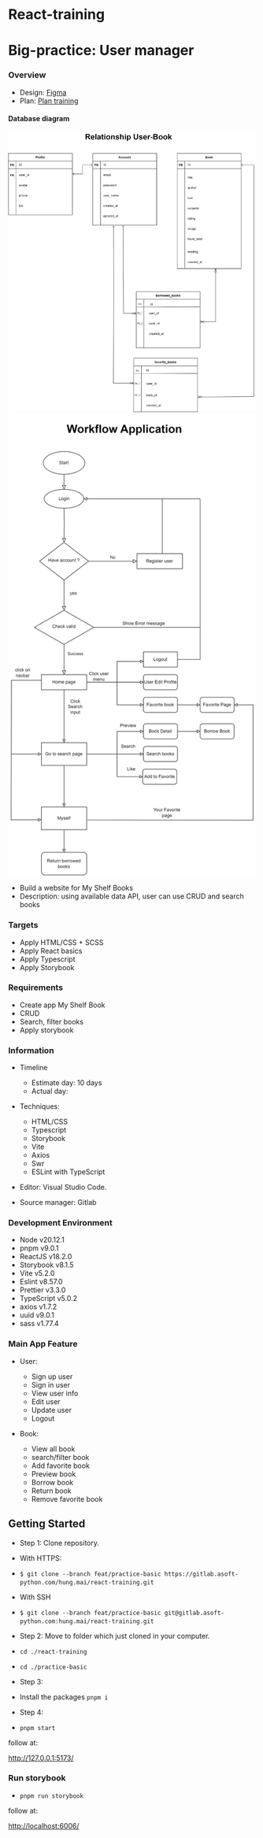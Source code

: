 # React-training

# Big-practice: User manager

### Overview

- Design: [Figma](https://www.figma.com/file/TvvCbZ4IqnjYSBE2NQtAUt/My-Book-Shelf-CRUD)
- Plan: [Plan training](https://docs.google.com/document/d/1utuEFICCPd5t2ZV1THibslI70-vojrtBM7bCe5b8Sxk/edit?usp=sharing)

#### Database diagram

![ALT](./public/images/relationship-user-book.drawio.png)
![ALT](./public/images/workflow-application.drawio.png)

- Build a website for My Shelf Books
- Description: using available data API, user can use CRUD and search books

### Targets

- Apply HTML/CSS + SCSS
- Apply React basics
- Apply Typescript
- Apply Storybook

### Requirements

- Create app My Shelf Book
- CRUD
- Search, filter books
- Apply storybook

### Information

- Timeline

  - Estimate day: 10 days
  - Actual day:

- Techniques:

  - HTML/CSS
  - Typescript
  - Storybook
  - Vite
  - Axios
  - Swr
  - ESLint with TypeScript

- Editor: Visual Studio Code.

- Source manager: Gitlab

### Development Environment

- Node v20.12.1
- pnpm v9.0.1
- ReactJS v18.2.0
- Storybook v8.1.5
- Vite v5.2.0
- Eslint v8.57.0
- Prettier v3.3.0
- TypeScript v5.0.2
- axios v1.7.2
- uuid v9.0.1
- sass v1.77.4

### Main App Feature

- User:

  - Sign up user
  - Sign in user
  - View user info
  - Edit user
  - Update user
  - Logout

- Book:
  - View all book
  - search/filter book
  - Add favorite book
  - Preview book
  - Borrow book
  - Return book
  - Remove favorite book

## Getting Started

- Step 1: Clone repository.

- With HTTPS:
- `$ git clone --branch feat/practice-basic https://gitlab.asoft-python.com/hung.mai/react-training.git`

- With SSH
- `$ git clone --branch feat/practice-basic git@gitlab.asoft-python.com:hung.mai/react-training.git`

- Step 2: Move to folder which just cloned in your computer.

- `cd ./react-training`
- `cd ./practice-basic`

- Step 3:

- Install the packages `pnpm i`

- Step 4:

- `pnpm start`

follow at:

<a href="http://127.0.0.1:5173/">http://127.0.0.1:5173/</a>

### Run storybook

- `pnpm run storybook`

follow at:

<a href="http://localhost:6006/">http://localhost:6006/</a>

